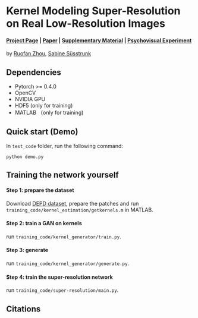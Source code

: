 # Kernel Modeling Super-Resolution on Real Low-Resolution Images
#### [Project Page](https://ivrlwww.epfl.ch/ruofan/project_KMSR/KMSR.html) | [Paper](ICCV_blindSR.pdf) | [Supplementary Material]() | [Psychovisual Experiment](https://ivrlwww.epfl.ch/ruofan/exp/index.html)
by [Ruofan Zhou](https://ivrl.epfl.ch/people/Zhou), [Sabine Süsstrunk](https://ivrl.epfl.ch/people/susstrunk)

## Dependencies
- Pytorch >= 0.4.0
- OpenCV
- NVIDIA GPU
- HDF5 (only for training)
- MATLAB （only for training)

## Quick start (Demo)
In `test_code` folder, run the following command: 
```
python demo.py
```
## Training the network yourself
#### Step 1: prepare the dataset
Download [DEPD dataset](people.ee.ethz.ch/~ihnatova/index.html), prepare the patches and run `training_code/kernel_estimation/getkernels.m` in MATLAB.

#### Step 2: train a GAN on kernels
run `training_code/kernel_generator/train.py`.

#### Step 3: generate
run `training_code/kernel_generator/generate.py`.

#### Step 4: train the super-resolution network
run `training_code/super-resolution/main.py`.

## Citations


